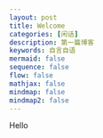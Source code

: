 ```yaml
---
layout: post
title: Welcome
categories: [闲话]
description: 第一篇博客
keywords: 自言自语
mermaid: false
sequence: false
flow: false
mathjax: false
mindmap: false
mindmap2: false
---
```



Hello
